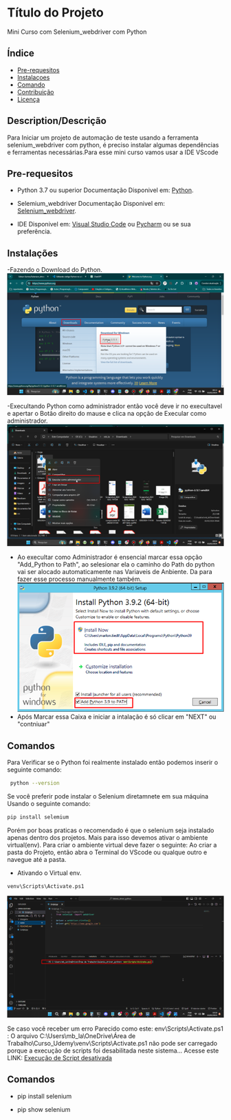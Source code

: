 # Título do Projeto
Mini Curso com Selenium_webdriver com Python

## Índice
- [Pre-requesitos ](#Pre-requesitos)
- [Instalaçoes](#instalações)
- [Comando](#Comando)
- [Contribuição](#contribuição)
- [Licença](#licença)

## Description/Descrição

Para Iniciar um projeto de automação de teste usando a ferramenta selenium_webdriver com python, é preciso instalar algumas dependências e ferramentas necessárias.Para esse mini curso vamos usar a IDE VScode


## Pre-requesitos
- Python 3.7 ou superior Documentação Disponivel em: <a href="https://www.python.org/" target="_blank">Python</a>.

- Selemium_webdriver Documentação Disponivel em: <a href="https://www.selenium.dev/" target="_blank">Selenium_webdriver</a>.

- IDE Disponivel em: <a href="https://code.visualstudio.com/download" target="_blank">Visual Studio Code</a> ou
<a href="https://www.jetbrains.com/pt-br/pycharm/" target="_blank">Pycharm</a> ou se sua preferência.

## Instalações

-Fazendo o Download do Python.
![Baixando Python](/imagens/baixando-python.png)

-Execultando Python como administrador
 então você deve ir no execultavel e apertar o  Botão direito do mause e clica na opção de Execular como administrador.
![Baixando Python](/imagens/execultar_admin.png)

- Ao execultar como Administrador é ensencial marcar essa opção "Add_Python to Path", ao selesionar ela o caminho do Path do python vai ser alocado automaticamente nas Variaveis de Anbiente. Da para fazer esse processo manualmente também.
![Baixando Python](/imagens/marcacao_atualizada.png)
- Após Marcar essa Caixa e iniciar a intalação é só clicar em "NEXT" ou "contniuar"


## Comandos

Para Verificar se o Python foi realmente instalado então podemos inserir o seguinte comando:

```bash
 python --version
```

Se você preferir pode instalar o Selenium diretamnete em sua máquina Usando o seguinte comando:
```bash	
pip install selemium
```
Porém por boas praticas o recomendado é que o selenium seja instalado apenas dentro dos projetos. Mais para isso devemos ativar o ambiente virtual(env). Para criar o ambiente virtual deve fazer o seguinte:
Ao criar a pasta do Projeto, então abra o Terminal do VScode ou qualque outro e navegue até a pasta.
- Ativando o Virtual env.

```bash
venv\Scripts\Activate.ps1
```
![Baixando Python](/imagens/ativando%20virtual%20env.png)

Se caso você receber um erro Parecido como este: env\Scripts\Activate.ps1 : O arquivo C:\Users\mb_la\OneDrive\Área de Trabalho\Curso_Udemy\venv\Scripts\Activate.ps1 não pode ser carregado porque a 
execução de scripts foi desabilitada neste sistema...
Acesse este LINK: <a href="https://cursos.alura.com.br/forum/topico-execucao-de-script-desativada-219081" target="_blank">Execução de Script desativada</a>


## Comandos
- pip install selenium

- pip show selenium

